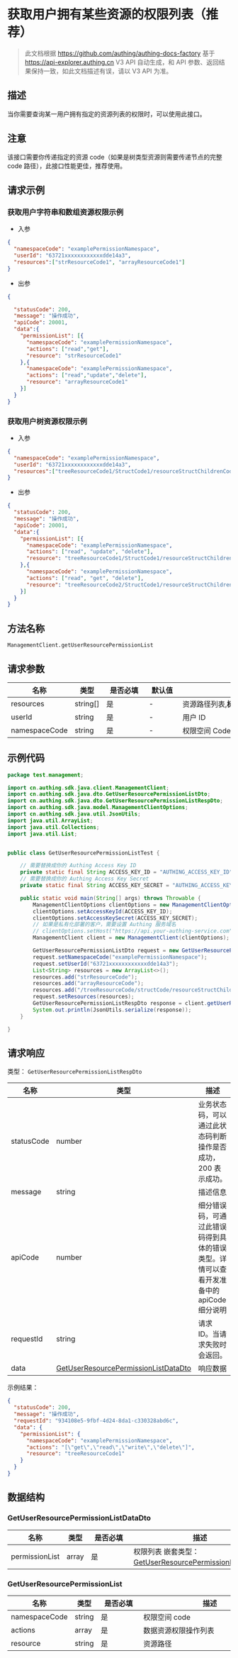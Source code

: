 # 获取用户拥有某些资源的权限列表（推荐）

<!--
  警告⚠️：
  不要直接修改该文档，
  https://github.com/Authing/authing-docs-factory
  使用该项目进行生成
-->

<LastUpdated />

> 此文档根据 https://github.com/authing/authing-docs-factory 基于 https://api-explorer.authing.cn V3 API 自动生成，和 API 参数、返回结果保持一致，如此文档描述有误，请以 V3 API 为准。


  ## 描述
  当你需要查询某一用户拥有指定的资源列表的权限时，可以使用此接口。
  ## 注意
  该接口需要你传递指定的资源 code（如果是树类型资源则需要传递节点的完整 code 路径），此接口性能更佳，推荐使用。
  ## 请求示例
### 获取用户字符串和数组资源权限示例

- 入参
  
```json
{
  "namespaceCode": "examplePermissionNamespace",
  "userId": "63721xxxxxxxxxxxxdde14a3",
  "resources":["strResourceCode1", "arrayResourceCode1"]
}
```

- 出参

```json
{

  "statusCode": 200,
  "message": "操作成功",
  "apiCode": 20001,
  "data":{
    "permissionList": [{
      "namespaceCode": "examplePermissionNamespace",
      "actions": ["read","get"],  
      "resource": "strResourceCode1"
    },{
      "namespaceCode": "examplePermissionNamespace",
      "actions": ["read","update","delete"], 
      "resource": "arrayResourceCode1"
    }]
  }
}
```
  
### 获取用户树资源权限示例
  
- 入参
  
```json
{
  "namespaceCode": "examplePermissionNamespace",
  "userId": "63721xxxxxxxxxxxxdde14a3",
  "resources":["treeResourceCode1/StructCode1/resourceStructChildrenCode1", "treeResourceCode2/StructCode1/resourceStructChildrenCode1"]
}
```

- 出参

```json
{
  "statusCode": 200,
  "message": "操作成功",
  "apiCode": 20001,
  "data":{
    "permissionList": [{
      "namespaceCode": "examplePermissionNamespace",
      "actions": ["read", "update", "delete"],
      "resource": "treeResourceCode1/StructCode1/resourceStructChildrenCode1"
    },{
      "namespaceCode": "examplePermissionNamespace",
      "actions": ["read", "get", "delete"],     
      "resource": "treeResourceCode2/StructCode1/resourceStructChildrenCode1"
    }]
  }
}
```
  

## 方法名称

`ManagementClient.getUserResourcePermissionList`

## 请求参数

| 名称 | 类型 | <div style="width:80px">是否必填</div> | <div style="width:60px">默认值</div> | <div style="width:300px">描述</div> | <div style="width:200px">示例值</div> |
| ---- | ---- | ---- | ---- | ---- | ---- |
| resources | string[] | 是 | - | 资源路径列表,**树资源需到具体树节点**  | `["strResourceCode","arrResourceCode","treeResourceCode/StructCode1/resourceStructChildrenCode1"]` |
| userId | string | 是 | - | 用户 ID  | `6301ceaxxxxxxxxx27478` |
| namespaceCode | string | 是 | - | 权限空间 Code  | `examplePermissionNamespace` |




## 示例代码

```java
package test.management;

import cn.authing.sdk.java.client.ManagementClient;
import cn.authing.sdk.java.dto.GetUserResourcePermissionListDto;
import cn.authing.sdk.java.dto.GetUserResourcePermissionListRespDto;
import cn.authing.sdk.java.model.ManagementClientOptions;
import cn.authing.sdk.java.util.JsonUtils;
import java.util.ArrayList;
import java.util.Collections;
import java.util.List;


public class GetUserResourcePermissionListTest {

    // 需要替换成你的 Authing Access Key ID
    private static final String ACCESS_KEY_ID = "AUTHING_ACCESS_KEY_ID";
    // 需要替换成你的 Authing Access Key Secret
    private static final String ACCESS_KEY_SECRET = "AUTHING_ACCESS_KEY_SECRET";

    public static void main(String[] args) throws Throwable {
        ManagementClientOptions clientOptions = new ManagementClientOptions();
        clientOptions.setAccessKeyId(ACCESS_KEY_ID);
        clientOptions.setAccessKeySecret(ACCESS_KEY_SECRET);
        // 如果是私有化部署的客户，需要设置 Authing 服务域名
        // clientOptions.setHost("https://api.your-authing-service.com");
        ManagementClient client = new ManagementClient(clientOptions);

        GetUserResourcePermissionListDto request = new GetUserResourcePermissionListDto();
        request.setNamespaceCode("examplePermissionNamespace");
        request.setUserId("63721xxxxxxxxxxxxdde14a3");
        List<String> resources = new ArrayList<>();
        resources.add("strResourceCode");
        resources.add("arrayResourceCode");
        resources.add("/treeResourceCode/structCode/resourceStructChildrenCode");
        request.setResources(resources);
        GetUserResourcePermissionListRespDto response = client.getUserResourcePermissionList(request);
        System.out.println(JsonUtils.serialize(response));
    }

}
```




## 请求响应

类型： `GetUserResourcePermissionListRespDto`

| 名称 | 类型 | 描述 |
| ---- | ---- | ---- |
| statusCode | number | 业务状态码，可以通过此状态码判断操作是否成功，200 表示成功。 |
| message | string | 描述信息 |
| apiCode | number | 细分错误码，可通过此错误码得到具体的错误类型。详情可以查看开发准备中的 apiCode 细分说明 |
| requestId | string | 请求 ID。当请求失败时会返回。 |
| data | <a href="#GetUserResourcePermissionListDataDto">GetUserResourcePermissionListDataDto</a> | 响应数据 |



示例结果：

```json
{
  "statusCode": 200,
  "message": "操作成功",
  "requestId": "934108e5-9fbf-4d24-8da1-c330328abd6c",
  "data": {
    "permissionList": {
      "namespaceCode": "examplePermissionNamespace",
      "actions": "[\"get\",\"read\",\"write\",\"delete\"]",
      "resource": "treeResourceCode1"
    }
  }
}
```

## 数据结构


### <a id="GetUserResourcePermissionListDataDto"></a> GetUserResourcePermissionListDataDto

| 名称 | 类型 | <div style="width:80px">是否必填</div> | <div style="width:300px">描述</div> | <div style="width:200px">示例值</div> |
| ---- |  ---- | ---- | ---- | ---- |
| permissionList | array | 是 | 权限列表 嵌套类型：<a href="#GetUserResourcePermissionList">GetUserResourcePermissionList</a>。  |  |


### <a id="GetUserResourcePermissionList"></a> GetUserResourcePermissionList

| 名称 | 类型 | <div style="width:80px">是否必填</div> | <div style="width:300px">描述</div> | <div style="width:200px">示例值</div> |
| ---- |  ---- | ---- | ---- | ---- |
| namespaceCode | string | 是 | 权限空间 code   |  `examplePermissionNamespace` |
| actions | array | 是 | 数据资源权限操作列表   |  `["get","read","write","delete"]` |
| resource | string | 是 | 资源路径   |  `treeResourceCode1` |


